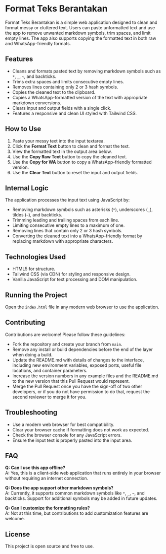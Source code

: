 # Format Teks Berantakan

Format Teks Berantakan is a simple web application designed to clean and format messy or cluttered text. Users can paste unformatted text and use the app to remove unwanted markdown symbols, trim spaces, and limit empty lines. The app also supports copying the formatted text in both raw and WhatsApp-friendly formats.

## Features

- Cleans and formats pasted text by removing markdown symbols such as `*`, `_`, `~`, and backticks.
- Trims extra spaces and limits consecutive empty lines.
- Removes lines containing only 2 or 3 hash symbols.
- Copies the cleaned text to the clipboard.
- Copies a WhatsApp-formatted version of the text with appropriate markdown conversions.
- Clears input and output fields with a single click.
- Features a responsive and clean UI styled with Tailwind CSS.

## How to Use

1. Paste your messy text into the input textarea.
2. Click the **Format Text** button to clean and format the text.
3. View the formatted text in the output area below.
4. Use the **Copy Raw Text** button to copy the cleaned text.
5. Use the **Copy for WA** button to copy a WhatsApp-friendly formatted version.
6. Use the **Clear Text** button to reset the input and output fields.

## Internal Logic

The application processes the input text using JavaScript by:

- Removing markdown symbols such as asterisks (`*`), underscores (`_`), tildes (`~`), and backticks.
- Trimming leading and trailing spaces from each line.
- Limiting consecutive empty lines to a maximum of one.
- Removing lines that contain only 2 or 3 hash symbols.
- Converting the cleaned text into a WhatsApp-friendly format by replacing markdown with appropriate characters.

## Technologies Used

- HTML5 for structure.
- Tailwind CSS (via CDN) for styling and responsive design.
- Vanilla JavaScript for text processing and DOM manipulation.

## Running the Project

Open the `index.html` file in any modern web browser to use the application.

## Contributing

Contributions are welcome! Please follow these guidelines:

- Fork the repository and create your branch from `main`.
- Remove any install or build dependencies before the end of the layer when doing a build.
- Update the README.md with details of changes to the interface, including new environment variables, exposed ports, useful file locations, and container parameters.
- Increase the version numbers in any example files and the README.md to the new version that this Pull Request would represent.
- Merge the Pull Request once you have the sign-off of two other developers, or if you do not have permission to do that, request the second reviewer to merge it for you.

## Troubleshooting

- Use a modern web browser for best compatibility.
- Clear your browser cache if formatting does not work as expected.
- Check the browser console for any JavaScript errors.
- Ensure the input text is properly pasted into the input area.

## FAQ

**Q: Can I use this app offline?**  
A: Yes, this is a client-side web application that runs entirely in your browser without requiring an internet connection.

**Q: Does the app support other markdown symbols?**  
A: Currently, it supports common markdown symbols like `*`, `_`, `~`, and backticks. Support for additional symbols may be added in future updates.

**Q: Can I customize the formatting rules?**  
A: Not at this time, but contributions to add customization features are welcome.

## License

This project is open source and free to use.